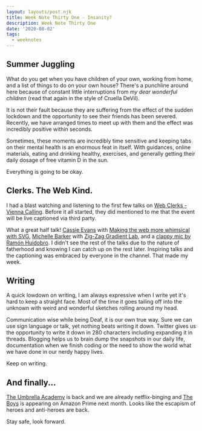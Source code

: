 ```yaml
---
layout: layouts/post.njk
title: Week Note Thirty One - Insanity?
description: Week Note Thirty One
date: '2020-08-02'
tags:
  - weeknotes
---
```


## Summer Juggling

What do you get when you have children of your own, working from home, and a list of things to do on your own house? There's a punchline around here because of constant little interruptions from _my dear wonderful children_ (read that again in the style of Cruella DeVil).

It is not their fault because they are suffering from the effect of the sudden lockdown and the opportunity to see their friends has been severed. Recently, we have arranged times to meet up with them and the effect was incredibly positive within seconds.

Sometimes, these moments are incredibly time sensitive and keeping tabs on their mental health is an enormous feat in itself. With guidances, online materials, eating and drinking healthy, exercises, and generally getting their daily dosage of free vitamin D in the sun.

Everything is going to be okay.

## Clerks. The Web Kind.

I had a blast watching and listening to the first few talks on [Web Clerks - Vienna Calling](https://webclerks.at/vienna-calling/). Before it all started, they did mentioned to me that the event will be live captioned via third party.

What a great half talk! [Cassie Evans](https://www.cassie.codes/) with [Making the web more whimsical with SVG](https://twitter.com/cassiecodes/status/1288538565438246915?s=20), [Michelle Barker](https://css-irl.info/) with [Zig-Zag Gradient Lab](https://codepen.io/michellebarker/full/abdKLLz), and a [clappy mic by Ramón Huidobro](https://ramonh.dev/). I didn't see the rest of the talks due to the nature of fatherhood and knowing I can catch up on the rest later. Inspiring talks and the captioning was embraced by everyone in the channel. That made my week.

## Writing

A quick lowdown on writing, I am always expressive when I write yet it's hard to keep a straight face. Most of the time it goes tailing off into the unknown with weird and wonderful sketches rolling around my head.

Communication wise while being Deaf, it is our own true way. Sure we can use sign language or talk, yet nothing beats writing it down. Twitter gives us the opportunity to write it down in 280 characters including expanding it in threads. Blogging helps us to brain dump the snapshots in our daily life, documentation when we finish coding or the need to show the world what we have done in our nerdy happy lives.

Keep on writing.

## And finally...

[The Umbrella Academy](https://en.wikipedia.org/wiki/The_Umbrella_Academy_(TV_series)) is back and we are already netflix-binging and [The Boys](https://en.wikipedia.org/wiki/The_Boys_(2019_TV_series)) is appearing on Amazon Prime next month. Looks like the escapism of heroes and anti-heroes are back.

Stay safe, look forward.
